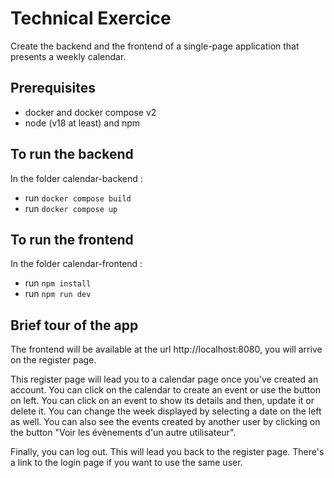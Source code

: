 # Technical Exercice

Create the backend and the frontend of a single-page application that presents a weekly calendar.

## Prerequisites

- docker and docker compose v2
- node (v18 at least) and npm


## To run the backend 

In the folder calendar-backend :
- run ```docker compose build ```
- run ```docker compose up ```


## To run the frontend

In the folder calendar-frontend :
- run ```npm install```
- run  ```npm run dev```

## Brief tour of the app

The frontend will be available at the url http://localhost:8080, you will arrive on the register page. 

This register page will lead you to a calendar page once you've created an account. 
You can click on the calendar to create an event or use the button on left. 
You can click on an event to show its details and then, update it or delete it.
You can change the week displayed by selecting a date on the left as well.
You can also see the events created by another user by clicking on the button "Voir les évènements d'un autre utilisateur". 

Finally, you can log out. This will lead you back to the register page. There's a link to the login page if you want to use the same user. 
